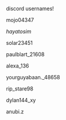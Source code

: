 discord usernames!

mojo04347

_hayatosim_

solar23451

paulblart_21608

alexa_136

yourguyabaan._48658

rip_stare98

dylan144_xy

anubi.z
